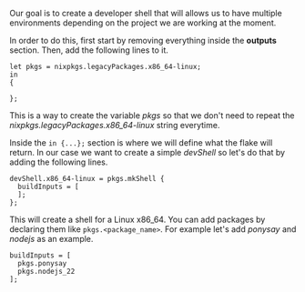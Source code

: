 Our goal is to create a developer shell that will allows us to have multiple environments depending on the project we are working at the moment.

In order to do this, first start by removing everything inside the **outputs** section. Then, add the following lines to it.

```
let pkgs = nixpkgs.legacyPackages.x86_64-linux;
in
{

};
```

This is a way to create the variable *pkgs* so that we don't need to repeat the *nixpkgs.legacyPackages.x86_64-linux* string everytime.

Inside the `in {...};` section is where we will define what the flake will return. In our case we want to create a simple *devShell* so let's do that by adding the following lines.

```
devShell.x86_64-linux = pkgs.mkShell {
  buildInputs = [
  ];
};
```

This will create a shell for a Linux x86_64. You can add packages by declaring them like `pkgs.<package_name>`. For example let's add *ponysay* and *nodejs* as an example.

```
buildInputs = [
  pkgs.ponysay
  pkgs.nodejs_22
];
```
